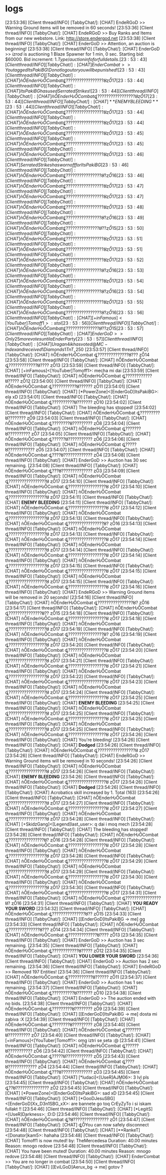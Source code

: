 # logs


[23:53:36] [Client thread/INFO] [TabbyChat/]: [CHAT] EndeRGoD >> Warning Ground items will be removed in 60 seconds!
[23:53:36] [Client thread/INFO] [TabbyChat/]: [CHAT] EndeRGoD >> Buy Ranks and Items from our new webstore. Link: http://store.endergod.net 
[23:53:38] [Client thread/INFO] [TabbyChat/]: [CHAT] EnderGoD >> Attention, an auction is beginning!
[23:53:38] [Client thread/INFO] [TabbyChat/]: [CHAT] EnderGoD >> _izrod_ is auctioning 1 Blaze Spawner for 1 min, 0 sec. Starting bid: $60000. Bid increment: $1. Type /auction info for full details.
[23:53:43] [Client thread/INFO] [TabbyChat/]: [CHAT] EnderCombat >>  You tagged ItsPakiBG! Do not log out or you will be punished!
[23:53:43] [Client thread/INFO] [TabbyChat/]: [CHAT] ǹȬEnderǶȬCombat ȡ?????????????????ȣ ȥȬ17
[23:53:44] [Client thread/INFO] [TabbyChat/]: [CHAT] ItsPakiBG has used Serrated Strikes!
[23:53:44] [Client thread/INFO] [TabbyChat/]: [CHAT] ǹȬEnderǶȬCombat ȡ?????????????????ȣ ȥȬ17
[23:53:44] [Client thread/INFO] [TabbyChat/]: [CHAT] **ENEMY BLEEDING**
[23:53:44] [Client thread/INFO] [TabbyChat/]: [CHAT] ǹȬEnderǶȬCombat ȡ?????????????????ȣ ȥȬ17
[23:53:44] [Client thread/INFO] [TabbyChat/]: [CHAT] ǹȬEnderǶȬCombat ȡ?????????????????ȣ ȥȬ17
[23:53:44] [Client thread/INFO] [TabbyChat/]: [CHAT] ǹȬEnderǶȬCombat ȡ?????????????????ȣ ȥȬ17
[23:53:45] [Client thread/INFO] [TabbyChat/]: [CHAT] ǹȬEnderǶȬCombat ȡ?????????????????ȣ ȥȬ17
[23:53:45] [Client thread/INFO] [TabbyChat/]: [CHAT] ǹȬEnderǶȬCombat ȡ?????????????????ȣ ȥȬ17
[23:53:46] [Client thread/INFO] [TabbyChat/]: [CHAT] Serrated Strikes has worn off for ItsPakiBG
[23:53:46] [Client thread/INFO] [TabbyChat/]: [CHAT] ǹȬEnderǶȬCombat ȡ????????????????ȣ? ȥȬ16
[23:53:46] [Client thread/INFO] [TabbyChat/]: [CHAT] ǹȬEnderǶȬCombat ȡ?????????????????ȣ ȥȬ17
[23:53:47] [Client thread/INFO] [TabbyChat/]: [CHAT] ǹȬEnderǶȬCombat ȡ?????????????????ȣ ȥȬ17
[23:53:47] [Client thread/INFO] [TabbyChat/]: [CHAT] ǹȬEnderǶȬCombat ȡ?????????????????ȣ ȥȬ17
[23:53:48] [Client thread/INFO] [TabbyChat/]: [CHAT] ǹȬEnderǶȬCombat ȡ????????????????ȣ? ȥȬ16
[23:53:49] [Client thread/INFO] [TabbyChat/]: [CHAT] ǹȬEnderǶȬCombat ȡ???????????????ȣ?? ȥȬ15
[23:53:50] [Client thread/INFO] [TabbyChat/]: [CHAT] ǹȬEnderǶȬCombat ȡ?????????????????ȣ ȥȬ17
[23:53:51] [Client thread/INFO] [TabbyChat/]: [CHAT] ǹȬEnderǶȬCombat ȡ?????????????????ȣ ȥȬ17
[23:53:51] [Client thread/INFO] [TabbyChat/]: [CHAT] ǹȬEnderǶȬCombat ȡ?????????????????ȣ ȥȬ17
[23:53:52] [Client thread/INFO] [TabbyChat/]: [CHAT] ǹȬEnderǶȬCombat ȡ????????????????ȣ? ȥȬ16
[23:53:53] [Client thread/INFO] [TabbyChat/]: [CHAT] ǹȬEnderǶȬCombat ȡ?????????????????ȣ ȥȬ17
[23:53:54] [Client thread/INFO] [TabbyChat/]: [CHAT] ǹȬEnderǶȬCombat ȡ????????????????ȣ? ȥȬ16
[23:53:54] [Client thread/INFO] [TabbyChat/]: [CHAT] ǹȬEnderǶȬCombat ȡ?????????????????ȣ ȥȬ17
[23:53:55] [Client thread/INFO] [TabbyChat/]: [CHAT] ǹȬEnderǶȬCombat ȡ????????????????ȣ? ȥȬ16
[23:53:56] [Client thread/INFO] [TabbyChat/]: [CHAT] [+inFamous]<[YouTuber]Tomoff1>: stoi
[23:53:56] [Client thread/INFO] [TabbyChat/]: [CHAT] ǹȬEnderǶȬCombat ȡ???????????????ȣ?? ȥȬ15
[23:53:57] [Client thread/INFO] [TabbyChat/]: [CHAT] EnderGoD >> Only 25 more votes until a EnderParty
[23:53:57] [Client thread/INFO] [TabbyChat/]: [CHAT] Uragan4ik has voted @ MC-Index and received 1 Diamonds 1TnT, 250$
[23:53:57] [Client thread/INFO] [TabbyChat/]: [CHAT] ǹȬEnderǶȬCombat ȡ??????????????ȣ??? ȥȬ14
[23:53:58] [Client thread/INFO] [TabbyChat/]: [CHAT] ǹȬEnderǶȬCombat ȡ?????????????ȣ???? ȥȬ13
[23:53:59] [Client thread/INFO] [TabbyChat/]: [CHAT] [+inFamous]<[YouTuber]Tomoff1>: mecha mi dai
[23:53:59] [Client thread/INFO] [TabbyChat/]: [CHAT] ǹȬEnderǶȬCombat ȡ????????????ȣ????? ȥȬ12
[23:54:00] [Client thread/INFO] [TabbyChat/]: [CHAT] ǹȬEnderǶȬCombat ȡ???????????ȣ?????? ȥȬ11
[23:54:01] [Client thread/INFO] [TabbyChat/]: [CHAT] [*PowerZone]<[EnderGoD]ItsPakiBG>: ela xD
[23:54:01] [Client thread/INFO] [TabbyChat/]: [CHAT] ǹȬEnderǶȬCombat ȡ??????????ȣ??????? ȥȬ10
[23:54:02] [Client thread/INFO] [TabbyChat/]: [CHAT] The bleeding has stopped!
[23:54:02] [Client thread/INFO] [TabbyChat/]: [CHAT] ǹȬEnderǶȬCombat ȡ?????????ȣ???????? ȥȬ9
[23:54:03] [Client thread/INFO] [TabbyChat/]: [CHAT] ǹȬEnderǶȬCombat ȡ????????ȣ????????? ȥȬ8
[23:54:04] [Client thread/INFO] [TabbyChat/]: [CHAT] ǹȬEnderǶȬCombat ȡ???????ȣ?????????? ȥȬ7
[23:54:05] [Client thread/INFO] [TabbyChat/]: [CHAT] ǹȬEnderǶȬCombat ȡ??????ȣ??????????? ȥȬ6
[23:54:06] [Client thread/INFO] [TabbyChat/]: [CHAT] ǹȬEnderǶȬCombat ȡ?????ȣ???????????? ȥȬ5
[23:54:07] [Client thread/INFO] [TabbyChat/]: [CHAT] ǹȬEnderǶȬCombat ȡ????ȣ????????????? ȥȬ4
[23:54:08] [Client thread/INFO] [TabbyChat/]: [CHAT] EnderGoD >> Auction has 30 sec remaining.
[23:54:08] [Client thread/INFO] [TabbyChat/]: [CHAT] ǹȬEnderǶȬCombat ȡ???ȣ?????????????? ȥȬ3
[23:54:09] [Client thread/INFO] [TabbyChat/]: [CHAT] ǹȬEnderǶȬCombat ȡ?????????????????ȣ ȥȬ17
[23:54:10] [Client thread/INFO] [TabbyChat/]: [CHAT] ǹȬEnderǶȬCombat ȡ?????????????????ȣ ȥȬ17
[23:54:10] [Client thread/INFO] [TabbyChat/]: [CHAT] ǹȬEnderǶȬCombat ȡ?????????????????ȣ ȥȬ17
[23:54:11] [Client thread/INFO] [TabbyChat/]: [CHAT] **ENEMY BLEEDING**
[23:54:11] [Client thread/INFO] [TabbyChat/]: [CHAT] ǹȬEnderǶȬCombat ȡ?????????????????ȣ ȥȬ17
[23:54:12] [Client thread/INFO] [TabbyChat/]: [CHAT] ǹȬEnderǶȬCombat ȡ?????????????????ȣ ȥȬ17
[23:54:13] [Client thread/INFO] [TabbyChat/]: [CHAT] ǹȬEnderǶȬCombat ȡ????????????????ȣ? ȥȬ16
[23:54:13] [Client thread/INFO] [TabbyChat/]: [CHAT] ǹȬEnderǶȬCombat ȡ?????????????????ȣ ȥȬ17
[23:54:13] [Client thread/INFO] [TabbyChat/]: [CHAT] ǹȬEnderǶȬCombat ȡ?????????????????ȣ ȥȬ17
[23:54:14] [Client thread/INFO] [TabbyChat/]: [CHAT] ǹȬEnderǶȬCombat ȡ?????????????????ȣ ȥȬ17
[23:54:14] [Client thread/INFO] [TabbyChat/]: [CHAT] ǹȬEnderǶȬCombat ȡ?????????????????ȣ ȥȬ17
[23:54:14] [Client thread/INFO] [TabbyChat/]: [CHAT] ǹȬEnderǶȬCombat ȡ?????????????????ȣ ȥȬ17
[23:54:15] [Client thread/INFO] [TabbyChat/]: [CHAT] ǹȬEnderǶȬCombat ȡ?????????????????ȣ ȥȬ17
[23:54:15] [Client thread/INFO] [TabbyChat/]: [CHAT] ǹȬEnderǶȬCombat ȡ?????????????????ȣ ȥȬ17
[23:54:15] [Client thread/INFO] [TabbyChat/]: [CHAT] ǹȬEnderǶȬCombat ȡ?????????????????ȣ ȥȬ17
[23:54:16] [Client thread/INFO] [TabbyChat/]: [CHAT] EndeRGoD >> Warning Ground items will be removed in 20 seconds!
[23:54:16] [Client thread/INFO] [TabbyChat/]: [CHAT] ǹȬEnderǶȬCombat ȡ????????????????ȣ? ȥȬ16
[23:54:17] [Client thread/INFO] [TabbyChat/]: [CHAT] ǹȬEnderǶȬCombat ȡ???????????????ȣ?? ȥȬ15
[23:54:18] [Client thread/INFO] [TabbyChat/]: [CHAT] ǹȬEnderǶȬCombat ȡ?????????????????ȣ ȥȬ17
[23:54:18] [Client thread/INFO] [TabbyChat/]: [CHAT] ǹȬEnderǶȬCombat ȡ?????????????????ȣ ȥȬ17
[23:54:19] [Client thread/INFO] [TabbyChat/]: [CHAT] ǹȬEnderǶȬCombat ȡ????????????????ȣ? ȥȬ16
[23:54:19] [Client thread/INFO] [TabbyChat/]: [CHAT] ǹȬEnderǶȬCombat ȡ?????????????????ȣ ȥȬ17
[23:54:20] [Client thread/INFO] [TabbyChat/]: [CHAT] ǹȬEnderǶȬCombat ȡ?????????????????ȣ ȥȬ17
[23:54:20] [Client thread/INFO] [TabbyChat/]: [CHAT] ǹȬEnderǶȬCombat ȡ?????????????????ȣ ȥȬ17
[23:54:21] [Client thread/INFO] [TabbyChat/]: [CHAT] ǹȬEnderǶȬCombat ȡ?????????????????ȣ ȥȬ17
[23:54:21] [Client thread/INFO] [TabbyChat/]: [CHAT] ǹȬEnderǶȬCombat ȡ?????????????????ȣ ȥȬ17
[23:54:22] [Client thread/INFO] [TabbyChat/]: [CHAT] ǹȬEnderǶȬCombat ȡ?????????????????ȣ ȥȬ17
[23:54:23] [Client thread/INFO] [TabbyChat/]: [CHAT] ǹȬEnderǶȬCombat ȡ?????????????????ȣ ȥȬ17
[23:54:24] [Client thread/INFO] [TabbyChat/]: [CHAT] ǹȬEnderǶȬCombat ȡ?????????????????ȣ ȥȬ17
[23:54:25] [Client thread/INFO] [TabbyChat/]: [CHAT] **ENEMY BLEEDING**
[23:54:25] [Client thread/INFO] [TabbyChat/]: [CHAT] ǹȬEnderǶȬCombat ȡ?????????????????ȣ ȥȬ17
[23:54:25] [Client thread/INFO] [TabbyChat/]: [CHAT] ǹȬEnderǶȬCombat ȡ?????????????????ȣ ȥȬ17
[23:54:25] [Client thread/INFO] [TabbyChat/]: [CHAT] ǹȬEnderǶȬCombat ȡ?????????????????ȣ ȥȬ17
[23:54:25] [Client thread/INFO] [TabbyChat/]: [CHAT] ǹȬEnderǶȬCombat ȡ?????????????????ȣ ȥȬ17
[23:54:26] [Client thread/INFO] [TabbyChat/]: [CHAT]  You're bleeding!
[23:54:26] [Client thread/INFO] [TabbyChat/]: [CHAT] **Dodged**
[23:54:26] [Client thread/INFO] [TabbyChat/]: [CHAT] ǹȬEnderǶȬCombat ȡ?????????????????ȣ ȥȬ17
[23:54:26] [Client thread/INFO] [TabbyChat/]: [CHAT] EndeRGoD >> Warning Ground items will be removed in 10 seconds!
[23:54:26] [Client thread/INFO] [TabbyChat/]: [CHAT] ǹȬEnderǶȬCombat ȡ?????????????????ȣ ȥȬ17
[23:54:26] [Client thread/INFO] [TabbyChat/]: [CHAT] **ENEMY BLEEDING**
[23:54:26] [Client thread/INFO] [TabbyChat/]: [CHAT] ǹȬEnderǶȬCombat ȡ?????????????????ȣ ȥȬ17
[23:54:26] [Client thread/INFO] [TabbyChat/]: [CHAT] **Dodged**
[23:54:26] [Client thread/INFO] [TabbyChat/]: [CHAT] Acrobatics skill increased by 1. Total (163)
[23:54:26] [Client thread/INFO] [TabbyChat/]: [CHAT] ǹȬEnderǶȬCombat ȡ?????????????????ȣ ȥȬ17
[23:54:27] [Client thread/INFO] [TabbyChat/]: [CHAT] ǹȬEnderǶȬCombat ȡ?????????????????ȣ ȥȬ17
[23:54:27] [Client thread/INFO] [TabbyChat/]: [CHAT] ǹȬEnderǶȬCombat ȡ?????????????????ȣ ȥȬ17
[23:54:28] [Client thread/INFO] [TabbyChat/]: [CHAT] [+SkidzGang]<[Legend]last_user>: q dai i moq mech
[23:54:28] [Client thread/INFO] [TabbyChat/]: [CHAT] The bleeding has stopped!
[23:54:28] [Client thread/INFO] [TabbyChat/]: [CHAT] ǹȬEnderǶȬCombat ȡ????????????????ȣ? ȥȬ16
[23:54:28] [Client thread/INFO] [TabbyChat/]: [CHAT] ǹȬEnderǶȬCombat ȡ?????????????????ȣ ȥȬ17
[23:54:28] [Client thread/INFO] [TabbyChat/]: [CHAT] ǹȬEnderǶȬCombat ȡ?????????????????ȣ ȥȬ17
[23:54:28] [Client thread/INFO] [TabbyChat/]: [CHAT] ǹȬEnderǶȬCombat ȡ?????????????????ȣ ȥȬ17
[23:54:29] [Client thread/INFO] [TabbyChat/]: [CHAT] ǹȬEnderǶȬCombat ȡ?????????????????ȣ ȥȬ17
[23:54:29] [Client thread/INFO] [TabbyChat/]: [CHAT] ǹȬEnderǶȬCombat ȡ?????????????????ȣ ȥȬ17
[23:54:30] [Client thread/INFO] [TabbyChat/]: [CHAT] ǹȬEnderǶȬCombat ȡ?????????????????ȣ ȥȬ17
[23:54:30] [Client thread/INFO] [TabbyChat/]: [CHAT] ǹȬEnderǶȬCombat ȡ?????????????????ȣ ȥȬ17
[23:54:31] [Client thread/INFO] [TabbyChat/]: [CHAT] ǹȬEnderǶȬCombat ȡ????????????????ȣ? ȥȬ16
[23:54:31] [Client thread/INFO] [TabbyChat/]: [CHAT] **YOU READY YOUR SWORD**
[23:54:32] [Client thread/INFO] [TabbyChat/]: [CHAT] ǹȬEnderǶȬCombat ȡ???????????????ȣ?? ȥȬ15
[23:54:33] [Client thread/INFO] [TabbyChat/]: [CHAT] [[EnderGoD]ItsPakiBG -> me] gg
[23:54:33] [Client thread/INFO] [TabbyChat/]: [CHAT] ǹȬEnderǶȬCombat ȡ??????????????ȣ??? ȥȬ14
[23:54:34] [Client thread/INFO] [TabbyChat/]: [CHAT] ǹȬEnderǶȬCombat ȡ?????????????ȣ???? ȥȬ13
[23:54:35] [Client thread/INFO] [TabbyChat/]: [CHAT] EnderGoD >> Auction has 3 sec remaining.
[23:54:35] [Client thread/INFO] [TabbyChat/]: [CHAT] ǹȬEnderǶȬCombat ȡ????????????ȣ????? ȥȬ12
[23:54:35] [Client thread/INFO] [TabbyChat/]: [CHAT] **YOU LOWER YOUR SWORD**
[23:54:36] [Client thread/INFO] [TabbyChat/]: [CHAT] EnderGoD >> Auction has 2 sec remaining.
[23:54:36] [Client thread/INFO] [TabbyChat/]: [CHAT] EndeRGoD >> Removed 197 Entities!
[23:54:36] [Client thread/INFO] [TabbyChat/]: [CHAT] ǹȬEnderǶȬCombat ȡ???????????ȣ?????? ȥȬ11
[23:54:37] [Client thread/INFO] [TabbyChat/]: [CHAT] EnderGoD >> Auction has 1 sec remaining.
[23:54:37] [Client thread/INFO] [TabbyChat/]: [CHAT] ǹȬEnderǶȬCombat ȡ??????????ȣ??????? ȥȬ10
[23:54:38] [Client thread/INFO] [TabbyChat/]: [CHAT] EnderGoD >> The auction ended with no bids.
[23:54:38] [Client thread/INFO] [TabbyChat/]: [CHAT] ǹȬEnderǶȬCombat ȡ?????????ȣ???????? ȥȬ9
[23:54:39] [Client thread/INFO] [TabbyChat/]: [CHAT] [[EnderGoD]ItsPakiBG -> me] dosta mi zabiva :X
[23:54:39] [Client thread/INFO] [TabbyChat/]: [CHAT] ǹȬEnderǶȬCombat ȡ????????ȣ????????? ȥȬ8
[23:54:40] [Client thread/INFO] [TabbyChat/]: [CHAT] ǹȬEnderǶȬCombat ȡ???????ȣ?????????? ȥȬ7
[23:54:40] [Client thread/INFO] [TabbyChat/]: [CHAT] [+inFamous]<[YouTuber]Tomoff1>: omg iztri se seta :@
[23:54:41] [Client thread/INFO] [TabbyChat/]: [CHAT] ǹȬEnderǶȬCombat ȡ??????ȣ??????????? ȥȬ6
[23:54:42] [Client thread/INFO] [TabbyChat/]: [CHAT] ǹȬEnderǶȬCombat ȡ?????ȣ???????????? ȥȬ5
[23:54:43] [Client thread/INFO] [TabbyChat/]: [CHAT] ǹȬEnderǶȬCombat ȡ????ȣ????????????? ȥȬ4
[23:54:44] [Client thread/INFO] [TabbyChat/]: [CHAT] ǹȬEnderǶȬCombat ȡ???ȣ?????????????? ȥȬ3
[23:54:45] [Client thread/INFO] [TabbyChat/]: [CHAT] [*ludaci]<[UseR]AJM06>: 3 lvl pls
[23:54:45] [Client thread/INFO] [TabbyChat/]: [CHAT] ǹȬEnderǶȬCombat ȡ??ȣ??????????????? ȥȬ2
[23:54:45] [Client thread/INFO] [TabbyChat/]: [CHAT] [*PowerZone]<[EnderGoD]ItsPakiBG>: sad xD
[23:54:45] [Client thread/INFO] [TabbyChat/]: [CHAT] [*GooDJesuSBG]<[EnderGoD]Xx_D3n1SBG_xX>:  are bannete go toq CrEyZyTo i si iskam fullakt !!
[23:54:46] [Client thread/INFO] [TabbyChat/]: [CHAT] [*LegitS]<[UseR]Darkness>: :D:D
[23:54:46] [Client thread/INFO] [TabbyChat/]: [CHAT] ǹȬEnderǶȬCombat ȡ?ȣ???????????????? ȥȬ1
[23:54:47] [Client thread/INFO] [TabbyChat/]: [CHAT] ȡȬYou can now safely disconnect
[23:54:48] [Client thread/INFO] [TabbyChat/]: [CHAT] [**RankeT]<[Donator]kam5>: hahaha
[23:54:48] [Client thread/INFO] [TabbyChat/]: [CHAT] Tomoff1 is now muted! by: TheMercedesa Duration: 40.00 minutes Reason: mnogo redove
[23:54:48] [Client thread/INFO] [TabbyChat/]: [CHAT] You have been muted! Duration: 40.00 minutes Reason:  mnogo redove
[23:54:48] [Client thread/INFO] [TabbyChat/]: [CHAT] EnderCombat >>  You are no longer in combat
[23:54:50] [Client thread/INFO] [TabbyChat/]: [CHAT] [[EviLGoD]Aerux_bg -> me] gotov ?
